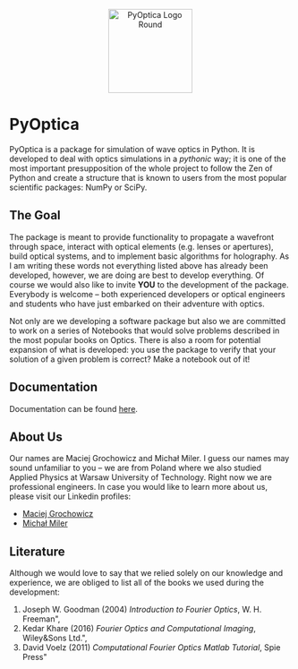 <p align="center">
  <img src="https://gitlab.com/pyoptica/pyoptica/-/raw/master/static/logos/pyoptica_round.png" width="150" title="PyOptica Logo Round">
</p>

# PyOptica

PyOptica is a package for simulation of wave optics in Python. It is developed to deal with optics simulations in a *pythonic* way; it is one of the most important presupposition of the whole project to follow the Zen of Python and create a structure that is known to users from the most popular scientific packages: NumPy or SciPy.


## The Goal

The package is meant to provide functionality to propagate a wavefront through space, interact with optical elements (e.g. lenses or apertures), build optical systems, and to implement basic algorithms for holography. As I am writing these words not everything listed above has already been developed, however, we are doing are best to develop everything. Of course we would also like to invite **YOU** to the development of the package. Everybody is welcome –  both experienced developers or optical engineers and students who have just embarked on their adventure with optics.

Not only are we developing a software package but also we are committed to work on a series of Notebooks that would solve problems described in the most popular books on Optics. There is also a room for potential expansion of what is developed: you use the package to verify that your solution of a given problem is correct? Make a notebook out of it!

## Documentation

Documentation can be found [here](https://pyoptica.gitlab.io/pyoptica/).


## About Us

Our names are Maciej Grochowicz and Michał Miler. I guess our names may sound unfamiliar to you – we are from Poland where we also studied Applied Physics at Warsaw University of Technology. Right now we are professional engineers. In case you would like to learn more about us, please visit our Linkedin profiles:

- [Maciej Grochowicz](https://www.linkedin.com/in/maciej-grochowicz-b70a72b4/)
- [Michał Miler](https://www.linkedin.com/in/milerm/)



## Literature

Although we would love to say that we relied solely on our knowledge and experience, we are obliged to list all of the books we used during the development:

1. Joseph W. Goodman (2004) *Introduction to Fourier Optics*, W. H. Freeman",
2. Kedar Khare (2016) *Fourier Optics and Computational Imaging*, Wiley&Sons Ltd.",
3. David Voelz (2011) *Computational Fourier Optics Matlab Tutorial*, Spie Press"

